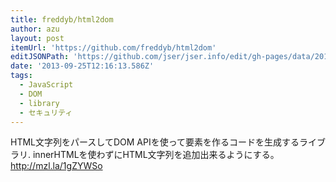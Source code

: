 ```yaml
---
title: freddyb/html2dom
author: azu
layout: post
itemUrl: 'https://github.com/freddyb/html2dom'
editJSONPath: 'https://github.com/jser/jser.info/edit/gh-pages/data/2013/09/index.json'
date: '2013-09-25T12:16:13.586Z'
tags:
  - JavaScript
  - DOM
  - library
  - セキュリティ
---
```

HTML文字列をパースしてDOM APIを使って要素を作るコードを生成するライブラリ.
innerHTMLを使わずにHTML文字列を追加出来るようにする。
http://mzl.la/1gZYWSo
